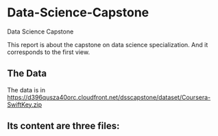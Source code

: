 # Data-Science-Capstone
Data Science Capstone

This report is about the capstone on data science specialization. And it corresponds to the first view.

## The Data

The data is in <https://d396qusza40orc.cloudfront.net/dsscapstone/dataset/Coursera-SwiftKey.zip>

Its content are three files:
- 
